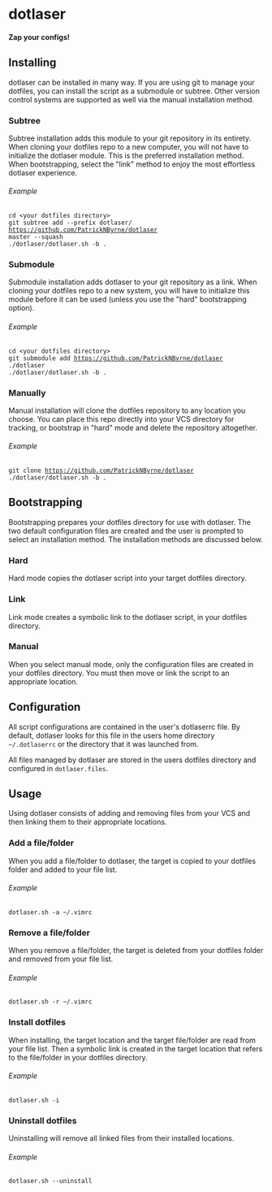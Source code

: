 # dotlaser
#### Zap your configs!

## Installing

dotlaser can be installed in many way. If you are using git to manage your dotfiles, you can install the script as a submodule or subtree.
Other version control systems are supported as well via the manual installation method. 

### Subtree

Subtree installation adds this module to your git repository in its entirety. When cloning your dotfiles repo to a new computer, you will not have to initialize the dotlaser module. This is the preferred installation method. When bootstrapping, select the "link" method to enjoy the most effortless dotlaser experience. 

###### Example
<code>cd &lt;your dotfiles directory&gt;</code>  
<code>git subtree add --prefix dotlaser/ https://github.com/PatrickNByrne/dotlaser master --squash</code>  
<code>./dotlaser/dotlaser.sh -b .</code>

### Submodule

Submodule installation adds dotlaser to your git repository as a link. When cloning your dotfiles repo to a new system, you will have to initialize this module before it can be used (unless you use the "hard" bootstrapping option). 

###### Example
<code>cd &lt;your dotfiles directory&gt;</code>  
<code>git submodule add https://github.com/PatrickNByrne/dotlaser ./dotlaser</code>  
<code>./dotlaser/dotlaser.sh -b .</code>

### Manually

Manual installation will clone the dotfiles repository to any location you choose. You can place this repo directly into your VCS directory for tracking, or bootstrap in "hard" mode and delete the repository altogether. 

###### Example
<code>git clone https://github.com/PatrickNByrne/dotlaser</code>  
<code>./dotlaser/dotlaser.sh -b .</code>  

## Bootstrapping

Bootstrapping prepares your dotfiles directory for use with dotlaser. The two default configuration files are created and the user is prompted to select an installation method. The installation methods are discussed below. 

### Hard
Hard mode copies the dotlaser script into your target dotfiles directory.

### Link
Link mode creates a symbolic link to the dotlaser script, in your dotfiles directory.

### Manual
When you select manual mode, only the configuration files are created in your dotfiles directory. You must then move or link the script to an appropriate location. 

## Configuration

All script configurations are contained in the user's dotlaserrc file. By default, dotlaser looks for this file in the users home directory <code> ~/.dotlaserrc</code> or the directory that it was launched from. 

All files managed by dotlaser are stored in the users dotfiles directory and configured in <code>dotlaser.files</code>.

## Usage

Using dotlaser consists of adding and removing files from your VCS and then linking them to their appropriate locations.

### Add a file/folder

When you add a file/folder to dotlaser, the target is copied to your dotfiles folder and added to your file list.

###### Example
<code>dotlaser.sh -a ~/.vimrc</code>  

### Remove a file/folder

When you remove a file/folder, the target is deleted from your dotfiles folder and removed from your file list.

###### Example
<code>dotlaser.sh -r ~/.vimrc</code>  

### Install dotfiles

When installing, the target location and the target file/folder are read from your file list. Then a symbolic link is created in the target location that refers to the file/folder in your dotfiles directory. 

###### Example
<code>dotlaser.sh -i</code>  

### Uninstall dotfiles

Uninstalling will remove all linked files from their installed locations.

###### Example
<code>dotlaser.sh --uninstall</code>  

